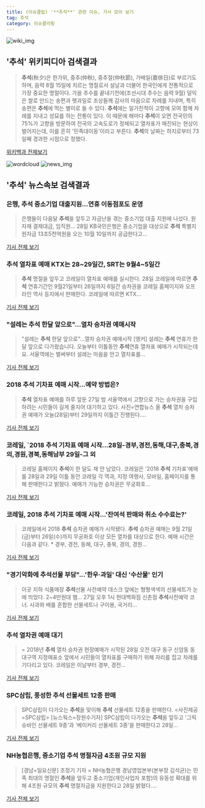 ```yaml
---
title: (이슈클립) '**추석**' 관련 이슈, 기사 모아 보기
tag: 추석
category: 이슈클리핑
---
```

![wiki_img](https://user-images.githubusercontent.com/42597476/44503234-41136a80-a6d0-11e8-9071-6fc6418eafe4.png)
## **'**추석**'** 위키피디아 검색결과
>**추석**(秋夕)은 한가위, 중추(仲秋), 중추절(仲秋節), 가배일(嘉俳日)로 부르기도 하며, 음력 8월 15일에 치르는 명절로서 설날과 더불어 한국인에게 전통적으로 가장 중요한 명절이다. 가을 추수를 끝내기전에(조선시대 추수는 음력 9월) 덜익은 쌀로 만드는 송편과 햇과일로 조상들께 감사의 마음으로 차례를 지내며, 특히 송편은 **추석**에 먹는 별미로 들 수 있다. **추석**에는 일가친척이 고향에 모여 함께 차례를 지내고 성묘를 하는 전통이 있다. 이 때문에 해마다 **추석**이 오면 전국민의 75%가 고향을 방문하여 전국의 고속도로가 정체되고 열차표가 매진되는 현상이 벌어지는데, 이를 흔히 '민족대이동'이라고 부른다. **추석**의 날짜는 하지로부터 73일째 경과한 시점으로 정했다.

<a href="https://ko.wikipedia.org/wiki/추석" target="_blank">위키백과 전체보기</a>

![wordcloud](https://s3.ap-northeast-2.amazonaws.com/lyrics101-wordcloud/2018-08-28-1535415832.png)
![news_img](https://user-images.githubusercontent.com/42597476/44507050-1206f400-a6e4-11e8-8d98-7ffbfebb353f.png)
## **'**추석**'** 뉴스속보 검색결과
### 은행, **추석** 중소기업 대출지원…연휴 이동점포도 운영

>은행들이 다음달 **추석**을 앞두고 자금난을 겪는 중소기업 대출 지원에 나섰다. 원자재 결제대금, 임직원... 28일 KB국민은행은 중소기업을 대상으로 **추석** 특별지원자금 13조5천억원을 오는 10월 10일까지 공급한다고...

<a href="http://app.yonhapnews.co.kr/YNA/Basic/SNS/r.aspx?c=AKR20180827154500002&did=1195m" target="_blank">기사 전체 보기</a>

### **추석** 열차표 예매 KTX는 28~29일간, SRT는 9월4~5일간

>**추석** 명절을 앞두고 코레일이 열차표 예매를 실시한다. 28일 코레일에 따르면 **추석** 연휴기간인 9월21일부터 26일까지 6일간 승차권을 코레일 홈페이지와 오프라인 역사 등지에서 판매한다. 코레일에 따르면 KTX...

<a href="http://news.kmib.co.kr/article/view.asp?arcid=0012636016&code=61121111&cp=nv" target="_blank">기사 전체 보기</a>

### "설레는 **추석** 한달 앞으로"…열차 승차권 예매시작

>"설레는 **추석** 한달 앞으로"…열차 승차권 예매시작 [앵커] 설레는 **추석** 연휴가 한달 앞으로 다가왔습니다. 오늘부터 이틀동안 **추석**연휴 열차표 예매가 시작되는데요. 서울역에는 벌써부터 설레는 마음을 안고 열차표를...

<a href="http://www.yonhapnewstv.co.kr/MYH20180828002800038/?did=1825m" target="_blank">기사 전체 보기</a>

### 2018 **추석** 기차표 예매 시작…예약 방법은?

>**추석** 열차표 예매를 하루 앞둔 27일 밤 서울역에서 고향으로 가는 승차권을 구입하려는 시민들이 길게 줄지어 대기하고 있다. 사진=연합뉴스 올 **추석** 열차 승차권 예매가 오늘(28일)부터 29일까지 이틀간 진행된다....

<a href="http://view.asiae.co.kr/news/view.htm?idxno=2018082807002547921" target="_blank">기사 전체 보기</a>

### 코레일, `2018 **추석** 기차표 예매 시작…28일-경부,경전,동해,대구,충북,경의,경원,경북,동해남부 29일-그 외

>코레일 홈페이지 **추석**이 한 달도 채 안 남았다. 코레일은 '2018 **추석** 기차표'예매를 28일과 29일 이틀 동안 코레일 각 역과, 지정 여행사, 모바일, 홈페이지를 통해 판매한다고 밝혔다. 예매가 가능한 승차권은 무궁화호...

<a href="http://www.gyotongn.com/news/articleView.html?idxno=196985" target="_blank">기사 전체 보기</a>

### 코레일, 2018 **추석** 기차표 예매 시작…'잔여석 판매와 취소 수수료는?'

>코레일에서 2018 **추석** 승차권 예매가 시작됐다. **추석** 승차권 예매는 9월 21일(금)부터 26일(수)까지 무궁화호 이상 모든 열차를 대상으로 한다. 예매 시간은 다음과 같다. * 경부, 경전, 동해, 대구, 충북, 경의, 경원...

<a href="http://www.topstarnews.net/news/articleView.html?idxno=471941" target="_blank">기사 전체 보기</a>

### "경기악화에 **추석**선물 부담"...'한우·과일' 대신 '수산물' 인기

>이곳 지하 식품매장 **추석**선물 사전예약 데스크 앞에는 형형색색의 선물세트가 눈에 띄었다. 2~4만원대 햄... 27일 오후 1시 현대백화점 신촌점 **추석**사전예약 코너. 사과와 배를 혼합한 선물세트나 구이용, 국거리...

<a href="http://biz.chosun.com/site/data/html_dir/2018/08/27/2018082703695.html" target="_blank">기사 전체 보기</a>

### **추석** 열차권 예매 대기

>= 2018년 **추석** 열차 승차권 현장예매가 시작된 28일 오전 대구 동구 신암동 동대구역 지정매표소 앞에서 시민들이 열차표를 구매하기 위해 자리를 잡고 차례를 기다리고 있다. 코레일은 이날부터 경부, 경전...

<a href="http://www.newsis.com/view/?id=NISI20180828_0014409632" target="_blank">기사 전체 보기</a>

### SPC삼립, 풍성한 **추석** 선물세트 12종 판매

>SPC삼립이 다가오는 **추석**을 맞이해 **추석** 선물세트 12종을 판매한다. <사진제공=SPC삼립> [뉴스웍스=장원수기자] SPC삼립이 다가오는 **추석**을 앞두고 '그릭슈바인 선물세트 9종'과 '베이커리 선물세트 3종'을 판매한다고 28일...

<a href="http://www.newsworks.co.kr/news/articleView.html?idxno=210784" target="_blank">기사 전체 보기</a>

### NH농협은행, 중소기업 **추석** 명절자금 4조원 규모 지원

>[경남=일요신문] 조정기 기자 = NH농협은행 경남영업본부(본부장 김석균)는 민족 최대의 명절인 **추석**을 앞두고 중소기업(개인사업자 포함)의 유동성 확대를 위해 4조원 규모의 **추석** 명절자금을 지원한다고 28일 밝혔다....

<a href="http://ilyo.co.kr/?ac=article_view&entry_id=307829" target="_blank">기사 전체 보기</a>



